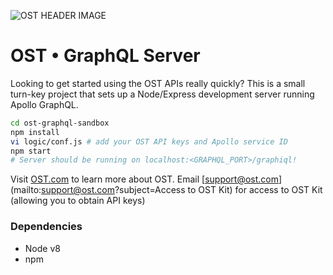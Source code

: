 ![OST HEADER IMAGE](https://i.imgur.com/EncUxKc.png)

# OST • GraphQL Server
Looking to get started using the OST APIs really quickly?  This is a small turn-key project that sets up a Node/Express development server running Apollo GraphQL.

```Bash
cd ost-graphql-sandbox
npm install
vi logic/conf.js # add your OST API keys and Apollo service ID
npm start
# Server should be running on localhost:<GRAPHQL_PORT>/graphiql!
```

Visit [OST.com](https://ost.com) to learn more about OST. 
Email [support@ost.com](mailto:support@ost.com?subject=Access to OST Kit) for access to OST Kit (allowing you to obtain API keys) 

### Dependencies
 - Node v8
 - npm
